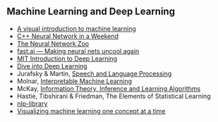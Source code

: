## Machine Learning and Deep Learning

- [A visual introduction to machine learning](http://www.r2d3.us/visual-intro-to-machine-learning-part-1/)
- [C++ Neural Network in a Weekend](https://github.com/jeremyong/cpp_nn_in_a_weekend)
- [The Neural Network Zoo](https://www.asimovinstitute.org/neural-network-zoo/)
- [fast.ai — Making neural nets uncool again](https://www.fast.ai/)
- [MIT Introduction to Deep Learning](http://introtodeeplearning.com/)
- [Dive into Deep Learning](https://d2l.ai/)
- Jurafsky & Martin, [Speech and Language Processing](https://web.stanford.edu/~jurafsky/slp3/)
- Molnar, [Interpretable Machine Learning](https://christophm.github.io/interpretable-ml-book/)
- McKay, [Information Theory, Inference and Learning Algorithms](http://www.inference.org.uk/mackay/itprnn/book.html)
- Hastie, Tibshirani & Friedman, The Elements of Statistical Learning
- [nlp-library](https://github.com/mihail911/nlp-library)
- [Visualizing machine learning one concept at a time](https://jalammar.github.io/)
